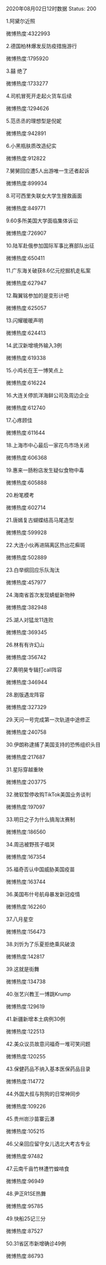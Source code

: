2020年08月02日12时数据
Status: 200

1.阿黛尔近照

微博热度:4322993

2.德国柏林爆发反防疫措施游行

微博热度:1795920

3.囍 绝了

微博热度:1733277

4.司机冒死开走起火货车后续

微博热度:1294626

5.范丞丞的理想型是倪妮

微博热度:942891

6.小黑瓶肤质改造纪实

微博热度:912822

7.舅舅回应遭5人出游唯一生还者起诉

微博热度:899934

8.可可西里失联女大学生搜救画面

微博热度:849771

9.60多所美国大学面临集体诉讼

微博热度:726907

10.陆军赴俄参加国际军事比赛部队出征

微博热度:650411

11.广东海关破获8.6亿元挖掘机走私案

微博热度:627947

12.鞠翼铭参加的是变形计吧

微博热度:625057

13.闪耀暖暖声明

微博热度:624413

14.武汉新增境外输入3例

微博热度:619338

15.小鸡长在王一博笑点上

微博热度:616224

16.大连关停凯洋海鲜公司及周边企业

微博热度:612740

17.心疼顾佳

微博热度:611644

18.上海市中心最后一家花鸟市场关闭

微博热度:606368

19.惠来一肠粉店发生疑似食物中毒

微博热度:605888

20.粉笔模考

微博热度:602714

21.唐嫣复古蝴蝶结高马尾造型

微博热度:599928

22.大连小伙再进隔离区热出花癣斑

微博热度:502889

23.白举纲回应乐队淘汰

微博热度:457977

24.海南省首次发现蜻蜓新物种

微博热度:382948

25.湖人对猛龙11连败

微博热度:369345

26.林有有许幻山

微博热度:356742

27.黄明昊专辑打call阵容

微博热度:346944

28.剧版遇龙阵容

微博热度:327329

29.天问一号完成第一次轨道中途修正

微博热度:240758

30.伊朗称逮捕了美国支持的恐怖组织头目

微博热度:217687

31.星际穿越重映

微博热度:203775

32.微软暂停收购TikTok美国业务谈判

微博热度:197097

33.明日之子为什么搞淘汰赛制

微博热度:186560

34.周迅被野孩子唱哭

微博热度:167354

35.福奇否认中国威胁美国疫苗

微博热度:163744

36.美国布什号航母暴发新冠疫情

微博热度:162260

37.八月星空

微博热度:156473

38.刘忻为了乐夏拒绝乘风破浪

微博热度:142817

39.这就是街舞

微博热度:134738

40.张艺兴教王一博跳Krump

微博热度:129619

41.新疆新增本土病例30例

微博热度:122513

42.美众议员故意问福奇一堆可笑问题

微博热度:120255

43.保健药品不纳入基本医保药品目录

微博热度:114772

44.外国大叔与狗狗的日常神同步

微博热度:109226

45.贵州岜沙苗寨云瀑

微博热度:105215

46.父亲回应留守女儿选北大考古专业

微博热度:97482

47.云南千亩竹林遭竹蝗啃食

微博热度:96949

48.尹正R1SE热舞

微博热度:95785

49.快船25记三分

微博热度:87527

50.31省区市新增确诊49例

微博热度:86793


